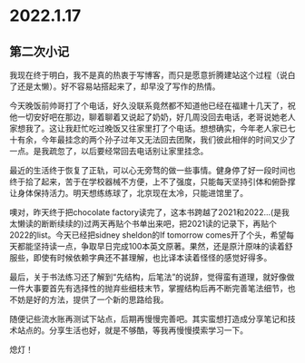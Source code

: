 # 2022.1.17

## 第二次小记

我现在终于明白，我不是真的热衷于写博客，而只是愿意折腾建站这个过程（说白了还是太懒）。好不容易站搭起来了，却早没了写作的热情。

今天晚饭前帅哥打了个电话，好久没联系竟然都不知道他已经在福建十几天了，祝他一切安好吧在那边，聊着聊着又说起了奶奶，好几周没回去电话，老哥说她老人家想我了。这让我赶忙吃过晚饭又往家里打了个电话。想想确实，今年老人家已七十有余，今年最挂念的两个孙子过年又无法回去团聚，我们彼此相伴的时间又少了一点。是我疏忽了，以后要经常回去电话别让家里挂念。


最近的生活终于恢复了正轨，可以心无旁骛的做一些事情。健身停了好一段时间也终于拾了起来，苦于在学校器械不方便，上不了强度，只能每天坚持引体和俯卧撑让身体保持活力。明天想练练球了，北京现在太冷，只能进馆里了。

噢对，昨天终于把chocolate factory读完了，这本书跨越了2021和2022...(是我太懒读的断断续续的)过两天再贴个书单出来吧，把2021读的记录下，再贴个2022的list。今天已经把sidney sheldon的If tomorrow comes开了个头，希望每天都能坚持读一点，争取早日完成100本英文原著。果然，还是原汁原味的读着舒服些，即使有时候依赖字典还不甚理解，也比译本读着怪怪的感觉好得多。

最后，关于书法练习还了解到“先结构，后笔法”的说辞，觉得蛮有道理，就好像做一件大事要首先有选择性的抛弃些细枝末节，掌握结构后再不断完善笔法细节，也不妨是好的方法，提供了一个新的思路给我。

随便记些流水账再测试下站点，后期再慢慢完善吧。其实蛮想打造成分享笔记和技术站点的。分享生活也好，就是不够酷，等我再慢慢摸索学习一下。

熄灯！

